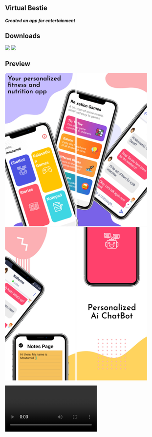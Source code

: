 ## Virtual Bestie ##

#### *Created an app for entertainment* ####

## Downloads
 [<img src="https://play.google.com/intl/en_us/badges/images/apps/en-play-badge.png" height="45px" />](https://play.google.com/store/apps/details?id=moutamid.spdf.com.chatty) [<img src="https://www.javatpoint.com/fullformpages/images/apk.png" height="45px" />](https://github.com/Moutamid/VirtualBestie/raw/master/app/release/app-release.apk)

## Preview
<img src="https://raw.githubusercontent.com/Moutamid/VirtualBestie/master/virtualbestiemockups/image1.jpeg" width="230"/> <img src="https://raw.githubusercontent.com/Moutamid/VirtualBestie/master/virtualbestiemockups/image2.jpeg" width="230"/> <img src="https://raw.githubusercontent.com/Moutamid/VirtualBestie/master/virtualbestiemockups/image3.jpeg" width="230"/> <img src="https://raw.githubusercontent.com/Moutamid/VirtualBestie/master/virtualbestiemockups/image4.jpeg" width="230"/>

<!-- <img src="https://user-images.githubusercontent.com/12999622/36225792-b7044432-11c3-11e8-8e22-5bbdcafa2312.gif" width="250"/> -->
<video src="https://github.com/Moutamid/VirtualBestie/blob/master/virtualbestiemockups/project1.mp4" type="video/mp4" />

<!-- ### Specifications ###

* App contains a list of saved products and a button to add a new product
* Each list item contains a sale button that reduces the quantity of that product by one
* Detail layout for each item displays the remaining information stored in the database
* App has buttons to delete a specific item or all items at once
* 'Order more' button is present for existing products. Launches mail client with given information already filled in
* User can select an image from internal storage and link it to a product
* App contains all necessary validations and error checks -->
